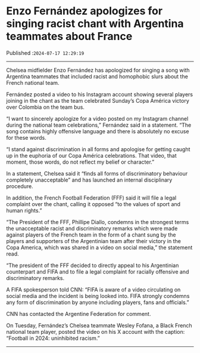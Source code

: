 # Enzo Fernández apologizes for singing racist chant with Argentina teammates about France

Published :`2024-07-17 12:29:19`

---

Chelsea midfielder Enzo Fernández has apologized for singing a song with Argentina teammates that included racist and homophobic slurs about the French national team.

Fernández posted a video to his Instagram account showing several players joining in the chant as the team celebrated Sunday’s Copa América victory over Colombia on the team bus.

“I want to sincerely apologize for a video posted on my Instagram channel during the national team celebrations,” Fernández said in a statement. “The song contains highly offensive language and there is absolutely no excuse for these words.

“I stand against discrimination in all forms and apologise for getting caught up in the euphoria of our Copa América celebrations. That video, that moment, those words, do not reflect my belief or character.”

In a statement, Chelsea said it “finds all forms of discriminatory behaviour completely unacceptable” and has launched an internal disciplinary procedure.

In addition, the French Football Federation (FFF) said it will file a legal complaint over the chant, calling it opposed “to the values ​​of sport and human rights.”

“The President of the FFF, Phillipe Diallo, condemns in the strongest terms the unacceptable racist and discriminatory remarks which were made against players of the French team in the form of a chant sung by the players and supporters of the Argentinian team after their victory in the Copa America, which was shared in a video on social media,” the statement read.

“The president of the FFF decided to directly appeal to his Argentinian counterpart and FIFA and to file a legal complaint for racially offensive and discriminatory remarks.

A FIFA spokesperson told CNN: “FIFA is aware of a video circulating on social media and the incident is being looked into. FIFA strongly condemns any form of discrimination by anyone including players, fans and officials.”

CNN has contacted the Argentine Federation for comment.

On Tuesday, Fernández’s Chelsea teammate Wesley Fofana, a Black French national team player, posted the video on his X account with the caption: “Football in 2024: uninhibited racism.”

---

